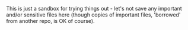 This is just a sandbox for trying things out - let's not save any important and/or sensitive files here (though copies of important files, 'borrowed' from another repo, is OK of course).
